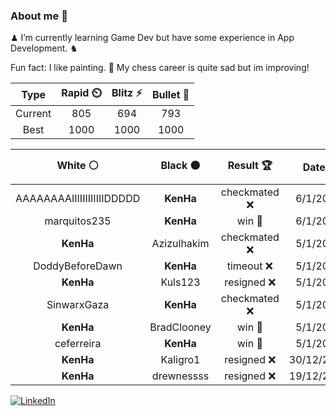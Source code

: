### About me 🍜

♟ I’m currently learning Game Dev but have some experience in App Development. ♞

Fun fact: I like painting. 🎨
My chess career is quite sad but im improving!
<!--START_SECTION:chessStats-->
<!-- Automatically generated with https://github.com/Balastrong/chess-stats-action -->

| Type | Rapid ⏲️ | Blitz ⚡ | Bullet 🔫 |
|:---:|:---:|:---:|:---:|
| Current | 805 | 694 | 793 |
| Best | 1000 | 1000 | 1000 |

| White ⚪ | Black ⚫ | Result 🏆 | Date 📅 | Position 🗺️ | Type 🕕 |
|:---:|:---:|:---:|:---:|:---:|:---:|
| AAAAAAAAIIIIIIIIIIIIDDDDD | **KenHa** | checkmated ❌ | 6/1/2025 | <a href="http://www.ee.unb.ca/cgi-bin/tervo/fen.pl?select=3r1r1k/p1p1R1Qp/b7/8/3N4/8/q4PPP/4R1K1 b - -">Link</a> | Blitz |
| marquitos235 | **KenHa** | win 🥇 | 6/1/2025 | <a href="http://www.ee.unb.ca/cgi-bin/tervo/fen.pl?select=4r1k1/pp4pp/2p2p2/2P2b2/1PR5/P2P4/5PPP/4rK1R w - -">Link</a> | Bullet |
| **KenHa** | Azizulhakim | checkmated ❌ | 5/1/2025 | <a href="http://www.ee.unb.ca/cgi-bin/tervo/fen.pl?select=6k1/5p1p/2pQ2p1/1p1pn3/p7/2P5/PP2q2P/5r1K w - -">Link</a> | Blitz |
| DoddyBeforeDawn | **KenHa** | timeout ❌ | 5/1/2025 | <a href="http://www.ee.unb.ca/cgi-bin/tervo/fen.pl?select=8/2p5/3pQpk1/3Pp1p1/4Pb2/2N5/2r5/R3K3 b - -">Link</a> | Blitz |
| **KenHa** | Kuls123 | resigned ❌ | 5/1/2025 | <a href="http://www.ee.unb.ca/cgi-bin/tervo/fen.pl?select=3rr1k1/1pp1nppp/p5q1/8/4P1b1/4bN2/PPP2PPP/R1B2RK1 w - -">Link</a> | Blitz |
| SinwarxGaza | **KenHa** | checkmated ❌ | 5/1/2025 | <a href="http://www.ee.unb.ca/cgi-bin/tervo/fen.pl?select=r4rk1/ppp2ppQ/4p3/3pq3/8/2P1P1P1/PP3PP1/R3K2R b KQ -">Link</a> | Blitz |
| **KenHa** | BradClooney | win 🥇 | 5/1/2025 | <a href="http://www.ee.unb.ca/cgi-bin/tervo/fen.pl?select=rnbqkbnr/ppp1pppp/8/3pP3/8/8/PPPP1PPP/RNBQKBNR b KQkq -">Link</a> | Blitz |
| ceferreira | **KenHa** | win 🥇 | 5/1/2025 | <a href="http://www.ee.unb.ca/cgi-bin/tervo/fen.pl?select=8/8/8/8/5Kp1/7k/8/8 w - -">Link</a> | Blitz |
| **KenHa** | Kaligro1 | resigned ❌ | 30/12/2024 | <a href="http://www.ee.unb.ca/cgi-bin/tervo/fen.pl?select=4qrk1/1pp2pp1/5n1p/1P1P4/3pP3/1rN5/5PPP/R3R1K1 w - -">Link</a> | Blitz |
| **KenHa** | drewnessss | resigned ❌ | 19/12/2024 | <a href="http://www.ee.unb.ca/cgi-bin/tervo/fen.pl?select=6k1/5pp1/1p5p/p3p3/P1P4P/1q4K1/8/8 w - -">Link</a> | Blitz |

<!--END_SECTION:chessStats-->

<a href="https://www.linkedin.com/in/guillermo-bosca/" target="_blank"><img src="https://img.shields.io/badge/LinkedIn-%230077B5.svg?&style=flat-square&logo=linkedin&logoColor=white" alt="LinkedIn"></a>


<!--
**kenhacodes/kenhacodes** is a ✨ _special_ ✨ repository because its `README.md` (this file) appears on your GitHub profile.

Here are some ideas to get you started:

- 🔭 I’m currently working on ...
- 🌱 I’m currently learning App Development, Data Analytics and ML.
- 👯 I’m looking to collaborate on ...
- 🤔 I’m looking for help with ...
- 💬 Ask me about ...
- 📫 How to reach me: ...
- 😄 Pronouns: ...
- ⚡ Fun fact: ...
-->
